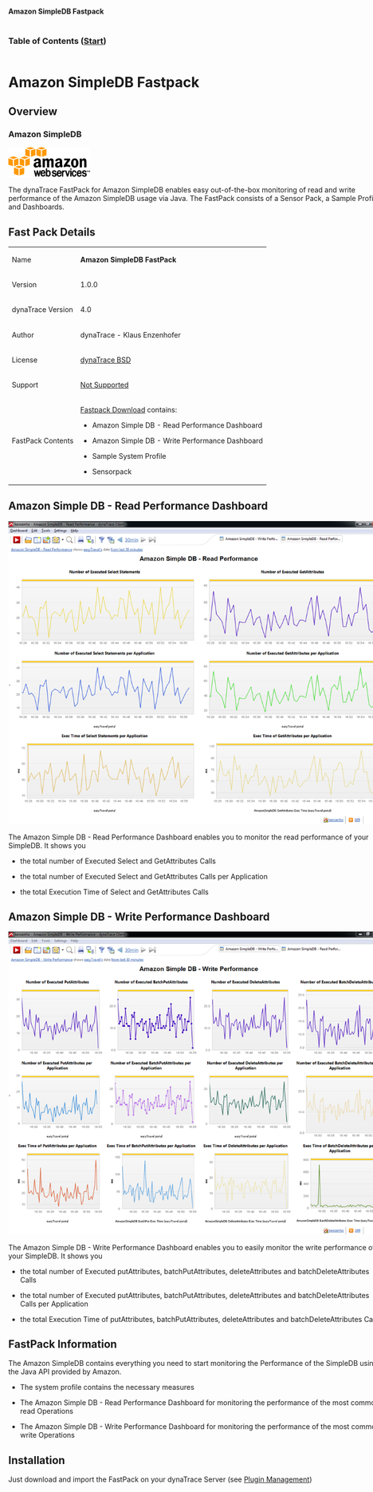 <head>

<link type="text/css" rel="stylesheet" href="css/blueprint/liquid.css" media="screen, projection"/>
<link type="text/css" rel="stylesheet" href="css/blueprint/print.css" media="print"/>
<!--[if lt IE 8]><link rel="stylesheet" href="css/blueprint/ie.css" type="text/css" media="screen, projection"/><![endif]-->
<link type="text/css" rel="stylesheet" href="css/content-style.css" media="screen, projection, print"/>
<link type="text/css" rel="stylesheet" href="css/screen.css" media="screen, projection"/>
<link type="text/css" rel="stylesheet" href="css/print.css" media="print"/>
</head>
<body>
<div class="container" style="min-width: 760px;">
<div class="header block">
<div class="header-left column span-6">
</div>
<div class="column span-18 header-right last">
<h4>Amazon SimpleDB Fastpack</h4>
</div>
</div>
<div class="block">
<div class="toc column span-6 prepend-top">
<h3>Table of Contents
<span class="small">(<a href="Amazon_SimpleDB_Fastpack.html">Start</a>)</span>
</h3>
<ul class="toc">
</ul>
</div>
<div id="65732764" class="content column span-18 last">
<h1>Amazon SimpleDB Fastpack</h1>
<div class="section-2" id="65732764_AmazonSimpleDBFastpack-Overview" >
<h2>Overview</h2>
<div class="section-3" id="65732764_AmazonSimpleDBFastpack-AmazonSimpleDB" >
<h3>Amazon SimpleDB</h3>
<p>
<img src="images_community/download/attachments/65732764/icon.png" alt="images_community/download/attachments/65732764/icon.png" class="confluence-embedded-image" />
</p>
<p>
</p>
<p>
</p>
<p>
The dynaTrace FastPack for Amazon SimpleDB enables easy out-of-the-box monitoring of read and write performance of the Amazon SimpleDB usage via Java. The FastPack consists of a Sensor Pack, a Sample Profile and Dashboards. </p>
</div>
</div>
<div class="section-2" id="65732764_AmazonSimpleDBFastpack-FastPackDetails" >
<h2>Fast Pack Details</h2>
<div class="tablewrap">
<table>
<thead class=" "></thead><tfoot class=" "></tfoot><tbody class=" "> <tr>
<td rowspan="1" colspan="1">
<p>
Name </p>
</td>
<td rowspan="1" colspan="1">
<p>
<strong class=" ">Amazon SimpleDB FastPack</strong> </p>
</td>
</tr>
<tr>
<td rowspan="1" colspan="1">
<p>
Version </p>
</td>
<td rowspan="1" colspan="1">
<p>
1.0.0 </p>
</td>
</tr>
<tr>
<td rowspan="1" colspan="1">
<p>
dynaTrace Version </p>
</td>
<td rowspan="1" colspan="1">
<p>
4.0 </p>
</td>
</tr>
<tr>
<td rowspan="1" colspan="1">
<p>
Author </p>
</td>
<td rowspan="1" colspan="1">
<p>
dynaTrace - Klaus Enzenhofer </p>
</td>
</tr>
<tr>
<td rowspan="1" colspan="1">
<p>
License </p>
</td>
<td rowspan="1" colspan="1">
<p>
<a href="attachments_5275722_2_dynaTraceBSD.txt">dynaTrace BSD</a> </p>
</td>
</tr>
<tr>
<td rowspan="1" colspan="1">
<p>
Support </p>
</td>
<td rowspan="1" colspan="1">
<p>
<a href="https://community/display/DL/Support+Levels#SupportLevels-Community">Not Supported </a> </p>
</td>
</tr>
<tr>
<td rowspan="1" colspan="1">
<p>
FastPack Contents </p>
</td>
<td rowspan="1" colspan="1">
<p>
<a href="attachments_174752128_1_dynaTrace_AmazonSimpleDB_FastPack.dtp">Fastpack Download</a> contains: </p>
<ul class=" "><li class=" "> <p>
Amazon Simple DB - Read Performance Dashboard </p>
</li><li class=" "> <p>
Amazon Simple DB - Write Performance Dashboard </p>
</li><li class=" "> <p>
Sample System Profile </p>
</li><li class=" "> <p>
Sensorpack </p>
</li></ul> </td>
</tr>
</tbody> </table>
</div>
</div>
<div class="section-2" id="65732764_AmazonSimpleDBFastpack-AmazonSimpleDB-ReadPerformanceDashboard" >
<h2>Amazon Simple DB - Read Performance Dashboard</h2>
<p>
<img src="images_community/download/attachments/65732764/Amazon_SimpleDB_Read_Performance.png" alt="images_community/download/attachments/65732764/Amazon_SimpleDB_Read_Performance.png" class="" />
</p>
<p>
The Amazon Simple DB - Read Performance Dashboard enables you to monitor the read performance of your SimpleDB. It shows you </p>
<ul class=" "><li class=" "> <p>
the total number of Executed Select and GetAttributes Calls </p>
</li><li class=" "> <p>
the total number of Executed Select and GetAttributes Calls per Application </p>
</li><li class=" "> <p>
the total Execution Time of Select and GetAttributes Calls </p>
</li></ul> </div>
<div class="section-2" id="65732764_AmazonSimpleDBFastpack-AmazonSimpleDB-WritePerformanceDashboard" >
<h2>Amazon Simple DB - Write Performance Dashboard</h2>
<p>
<img src="images_community/download/attachments/65732764/Amazon_SimpleDB_Write_Performance.png" alt="images_community/download/attachments/65732764/Amazon_SimpleDB_Write_Performance.png" class="" />
</p>
<p>
The Amazon Simple DB - Write Performance Dashboard enables you to easily monitor the write performance of your SimpleDB. It shows you </p>
<ul class=" "><li class=" "> <p>
the total number of Executed putAttributes, batchPutAttributes, deleteAttributes and batchDeleteAttributes Calls </p>
</li><li class=" "> <p>
the total number of Executed putAttributes, batchPutAttributes, deleteAttributes and batchDeleteAttributes Calls per Application </p>
</li><li class=" "> <p>
the total Execution Time of putAttributes, batchPutAttributes, deleteAttributes and batchDeleteAttributes Calls </p>
</li></ul> </div>
<div class="section-2" id="65732764_AmazonSimpleDBFastpack-FastPackInformation" >
<h2>FastPack Information</h2>
<p>
The Amazon SimpleDB contains everything you need to start monitoring the Performance of the SimpleDB using the Java API provided by Amazon. </p>
<ul class=" "><li class=" "> <p>
The system profile contains the necessary measures </p>
</li><li class=" "> <p>
The Amazon Simple DB - Read Performance Dashboard for monitoring the performance of the most common read Operations </p>
</li><li class=" "> <p>
The Amazon Simple DB - Write Performance Dashboard for monitoring the performance of the most common write Operations </p>
</li></ul> </div>
<div class="section-2" id="65732764_AmazonSimpleDBFastpack-Installation" >
<h2>Installation</h2>
<p>
Just download and import the FastPack on your dynaTrace Server (see <a href="https://apmcommunity.compuware.com/display/DOCDT40/Plugin+Management">Plugin Management</a>) </p>
</div>
</div>
</div>
<div class="footer">
</div>
</div>
</body>
</html>

